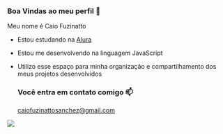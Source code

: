 ### Boa Vindas ao meu perfil 💙

Meu nome é Caio Fuzinatto

- Estou estudando na [Alura](https://www.alura.com.br)
- Estou me desenvolvendo na linguagem JavaScript
- Utilizo esse espaço para minha organização e compartilhamento dos meus projetos desenvolvidos

  ### Você entra em contato comigo 📫

  caiofuzinattosanchez@gmail.com

![](https://media.tenor.com/7hI9UPsNEyEAAAAi/rolling-stones-the-rolling-stones.gif)
